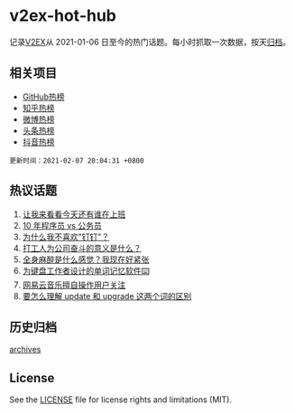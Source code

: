 # v2ex-hot-hub

 记录[V2EX](https://www.v2ex.com/)从 2021-01-06 日至今的热门话题。每小时抓取一次数据，按天[归档](archives)。
 
 ## 相关项目

- [GitHub热榜](https://github.com/lonnyzhang423/github-hot-hub)
- [知乎热榜](https://github.com/lonnyzhang423/zhihu-hot-hub)
- [微博热榜](https://github.com/lonnyzhang423/weibo-hot-hub)
- [头条热榜](https://github.com/lonnyzhang423/toutiao-hot-hub)
- [抖音热榜](https://github.com/lonnyzhang423/douyin-hot-hub)


 `更新时间：2021-02-07 20:04:31 +0800`

## 热议话题

1. [让我来看看今天还有谁在上班](https://www.v2ex.com/t/751953)
1. [10 年程序员 vs 公务员](https://www.v2ex.com/t/751931)
1. [为什么我不喜欢"钉钉"？](https://www.v2ex.com/t/751881)
1. [打工人为公司奋斗的意义是什么？](https://www.v2ex.com/t/751957)
1. [全身麻醉是什么感觉？我现在好紧张](https://www.v2ex.com/t/752040)
1. [为键盘工作者设计的单词记忆软件⌨️](https://www.v2ex.com/t/752050)
1. [网易云音乐擅自操作用户关注](https://www.v2ex.com/t/751929)
1. [要怎么理解 update 和 upgrade 这两个词的区别](https://www.v2ex.com/t/751983)

## 历史归档

[archives](archives)

## License

See the [LICENSE](LICENSE) file for license rights and limitations (MIT).
